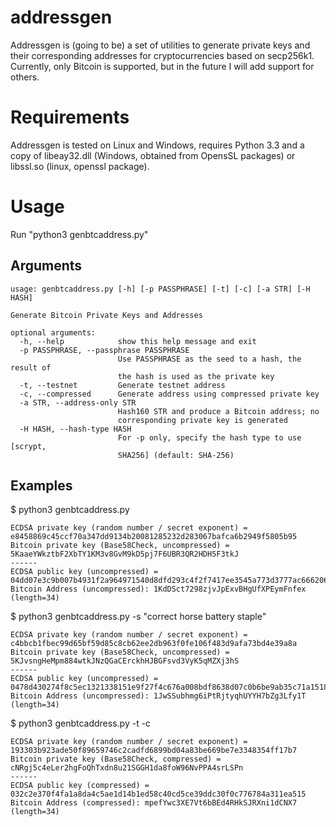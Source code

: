 addressgen
==========

Addressgen is (going to be) a set of utilities to generate private keys and
their corresponding addresses for cryptocurrencies based on secp256k1. Currently,
only Bitcoin is supported, but in the future I will add support for others.

Requirements
============

Addressgen is tested on Linux and Windows, requires Python 3.3 and a copy of
libeay32.dll (Windows, obtained from OpensSL packages) or libssl.so (linux,
openssl package).

Usage
=====

Run "python3 genbtcaddress.py"

Arguments
---------

```
usage: genbtcaddress.py [-h] [-p PASSPHRASE] [-t] [-c] [-a STR] [-H HASH]

Generate Bitcoin Private Keys and Addresses

optional arguments:
  -h, --help            show this help message and exit
  -p PASSPHRASE, --passphrase PASSPHRASE
                        Use PASSPHRASE as the seed to a hash, the result of
                        the hash is used as the private key
  -t, --testnet         Generate testnet address
  -c, --compressed      Generate address using compressed private key
  -a STR, --address-only STR
                        Hash160 STR and produce a Bitcoin address; no
                        corresponding private key is generated
  -H HASH, --hash-type HASH
                        For -p only, specify the hash type to use [scrypt,
                        SHA256] (default: SHA-256)
```

Examples
--------

$ python3 genbtcaddress.py
```
ECDSA private key (random number / secret exponent) = e8458869c45ccf70a347dd9134b20081285232d283067bafca6b2949f5805b95
Bitcoin private key (Base58Check, uncompressed) = 5KaaeYWkztbF2XbTY1KM3v8GvM9kD5pj7F6UBR3QR2HDH5F3tkJ
------
ECDSA public key (uncompressed) = 04dd07e3c9b007b4931f2a964971540d8dfd293c4f2f7417ee3545a773d3777ac6662062af654df8342835d994ff150e298f2a97559961f5e48ece61e645570c46
Bitcoin Address (uncompressed): 1KdDSct7298zjvJpExvBHgUfXPEymFnfex (length=34)
```

$ python3 genbtcaddress.py -s "correct horse battery staple"
```
ECDSA private key (random number / secret exponent) = c4bbcb1fbec99d65bf59d85c8cb62ee2db963f0fe106f483d9afa73bd4e39a8a
Bitcoin private key (Base58Check, uncompressed) = 5KJvsngHeMpm884wtkJNzQGaCErckhHJBGFsvd3VyK5qMZXj3hS
------
ECDSA public key (uncompressed) = 0478d430274f8c5ec1321338151e9f27f4c676a008bdf8638d07c0b6be9ab35c71a1518063243acd4dfe96b66e3f2ec8013c8e072cd09b3834a19f81f659cc3455
Bitcoin Address (uncompressed): 1JwSSubhmg6iPtRjtyqhUYYH7bZg3Lfy1T (length=34)
```

$ python3 genbtcaddress.py -t -c
```
ECDSA private key (random number / secret exponent) = 193303b923ade50f89659746c2cadfd6899bd04a83be669be7e3348354ff17b7
Bitcoin private key (Base58Check, compressed) = cNRgj5c4eLer2hgFoQhTxdn8u21SGGH1da8foW96NvPPA4srLSPn
------
ECDSA public key (compressed) = 032c2e370f4fa1a8da4c5ae1d14b1ed58c40cd5ce39ddc30f0c776784a311ea515
Bitcoin Address (compressed): mpefYwc3XE7Vt6bBEd4RHkSJRXni1dCNX7 (length=34)
```


